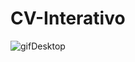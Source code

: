 # CV-Interativo

![gifDesktop](https://s31.aconvert.com/convert/p3r68-cdx67/6ak7r-cl5z4.gif)
<!-- ![gif](https://s31.aconvert.com/convert/p3r68-cdx67/d6135-d0ozu.gif) -->
